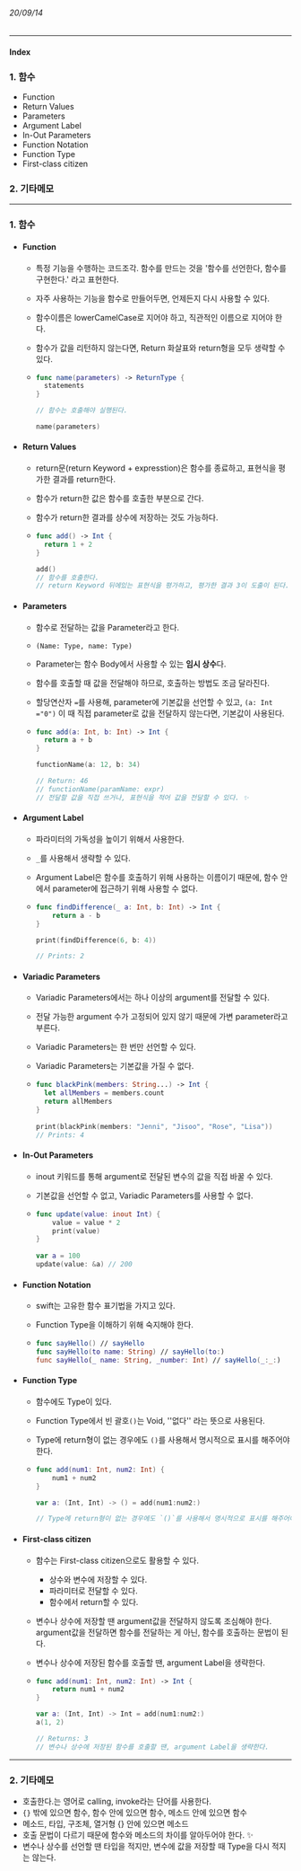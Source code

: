 ###### 20/09/14

------



#### Index

### **1.  함수**

-  Function
-  Return Values
-  Parameters
-  Argument Label
-  In-Out Parameters
-  Function Notation
-   Function Type
-  First-class citizen



### **2.  기타메모**



------



### **1.  함수**

- #### Function

  - 특정 기능을 수행하는 코드조각. 함수를 만드는 것을 '함수를 선언한다, 함수를 구현한다.' 라고 표현한다.
  
  - 자주 사용하는 기능을 함수로 만들어두면, 언제든지 다시 사용할 수 있다.
  
  - 함수이름은 lowerCamelCase로 지어야 하고, 직관적인 이름으로 지어야 한다.
  
  - 함수가 값을 리턴하지 않는다면, Return 화살표와 return형을 모두 생략할 수 있다.
  
  - ```swift
    func name(parameters) -> ReturnType {
      statements
    }
    
    // 함수는 호출해야 실행된다.
    
    name(parameters)
    ```




- #### Return Values

  - return문(return Keyword + expresstion)은 함수를 종료하고, 표현식을 평가한 결과를 return한다.
  
  - 함수가 return한 값은 함수를 호출한 부분으로 간다.
  
  - 함수가 return한 결과를 상수에 저장하는 것도 가능하다.
  
  - ```swift
    func add() -> Int {
      return 1 + 2 
    }
    
    add()
    // 함수를 호출한다.
    // return Keyword 뒤에있는 표현식을 평가하고, 평가한 결과 3이 도출이 된다.
    ```




- #### Parameters

  - 함수로 전달하는 값을 Parameter라고 한다.
  
  - `(Name: Type, name: Type)`
  
  - Parameter는 함수 Body에서 사용할 수 있는 **임시 상수**다.
  
  - 함수를 호출할 때 값을 전달해야 하므로, 호출하는 방법도 조금 달라진다.
  
  - 할당연산자 `=`를 사용해, parameter에 기본값을 선언할 수 있고,  `(a: Int ="0")` 이 때 직접 parameter로 값을 전달하지 않는다면, 기본값이 사용된다.
  
  - ```swift
    func add(a: Int, b: Int) -> Int {
      return a + b
    }
    
    functionName(a: 12, b: 34)
    
    // Return: 46
    // functionName(paramName: expr)
    // 전달할 값을 직접 쓰거나, 표현식을 적어 값을 전달할 수 있다. ✨
    ```
  
    


- #### Argument Label

  - 파라미터의 가독성을 높이기 위해서 사용한다.
  
  - `_`를 사용해서 생략할 수 있다.
  
  - Argument Label은 함수를 호출하기 위해 사용하는 이름이기 때문에, 함수 안에서 parameter에 접근하기 위해 사용할 수 없다.
  
  - ```swift
    func findDifference(_ a: Int, b: Int) -> Int {
    	return a - b
    }
    
    print(findDifference(6, b: 4))
    
    // Prints: 2
    ```



- #### Variadic Parameters

  - Variadic Parameters에서는 하나 이상의 argument를 전달할 수 있다.
  
  - 전달 가능한 argument 수가 고정되어 있지 않기 때문에 가변 parameter라고 부른다.
  
  - Variadic Parameters는 한 번만 선언할 수 있다.
  
  - Variadic Parameters는 기본값을 가질 수 없다.
  
  - ```swift
    func blackPink(members: String...) -> Int {
      let allMembers = members.count
      return allMembers
    }
      
    print(blackPink(members: "Jenni", "Jisoo", "Rose", "Lisa"))
    // Prints: 4
    ```
  
    

- #### In-Out Parameters

  - inout 키워드를 통해 argument로 전달된 변수의 값을 직접 바꿀 수 있다.
  
  - 기본값을 선언할 수 없고, Variadic Parameters를 사용할 수 없다.
  
  - ```swift
    func update(value: inout Int) {
        value = value * 2
        print(value)
    }
      
    var a = 100
    update(value: &a) // 200
    ```

  

- #### Function Notation

  - swift는 고유한 함수 표기법을 가지고 있다.
  
  - Function Type을 이해하기 위해 숙지해야 한다.
  
  - ```swift
    func sayHello() // sayHello
    func sayHello(to name: String) // sayHello(to:)
    func sayHello(_ name: String, _number: Int) // sayHello(_:_:)
    ```
  
    

- #### Function Type

  - 함수에도 Type이 있다.
  
  - Function Type에서 빈 괄호`()`는 Void, ''없다'' 라는 뜻으로 사용된다.
  
  - Type에 return형이 없는 경우에도 `()`를 사용해서 명시적으로 표시를 해주어야 한다.
  
  - ```swift
    func add(num1: Int, num2: Int) {
        num1 + num2
    }
    
    var a: (Int, Int) -> () = add(num1:num2:)
    
    // Type에 return형이 없는 경우에도 `()`를 사용해서 명시적으로 표시를 해주어야 한다. 
    ```

  

- #### First-class citizen

  - 함수는 First-class citizen으로도 활용할 수 있다.
    - 상수와 변수에 저장할 수 있다.
    - 파라미터로 전달할 수 있다.
    - 함수에서 return할 수 있다.
    
  - 변수나 상수에 저장할 땐 argument값을 전달하지 않도록 조심해야 한다. argument값을 전달하면 함수를 전달하는 게 아닌, 함수를 호출하는 문법이 된다.
  
  - 변수나 상수에 저장된 함수를 호출할 땐, argument Label을 생략한다.
  
  - ```swift
    func add(num1: Int, num2: Int) -> Int {
        return num1 + num2
    }
    
    var a: (Int, Int) -> Int = add(num1:num2:)
    a(1, 2)
    
    // Returns: 3
    // 변수나 상수에 저장된 함수를 호출할 땐, argument Label을 생략한다.
    ```
  
    

------



### **2.  기타메모**

- 호출한다.는 영어로 calling, invoke라는 단어를 사용한다. 
- `{}` 밖에 있으면 함수, 함수 안에 있으면 함수, 메소드 안에 있으면 함수
- 메소드, 타입, 구조체, 열거형 {} 안에 있으면 메소드
- 호출 문법이 다르기 때문에 함수와 메소드의 차이를 알아두어야 한다. ✨
- 변수나 상수를 선언할 땐 타입을 적지만, 변수에 값을 저장할 때 Type을 다시 적지는 않는다.

